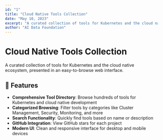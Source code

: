 ```yaml
---
id: "1"
title: "Cloud Native Tools Collection"
date: "May 10, 2023"
excerpt: "A curated collection of tools for Kubernetes and the cloud native ecosystem, presented in an easy-to-browse web interface."
author: "AI Data Foundation"
---
```


# Cloud Native Tools Collection

A curated collection of tools for Kubernetes and the cloud native ecosystem, presented in an easy-to-browse web interface.

## 🌟 Features

- **Comprehensive Tool Directory**: Browse hundreds of tools for Kubernetes and cloud native development
- **Categorized Browsing**: Filter tools by categories like Cluster Management, Security, Monitoring, and more
- **Search Functionality**: Quickly find tools based on name or description
- **GitHub Integration**: View GitHub stars for each project
- **Modern UI**: Clean and responsive interface for desktop and mobile devices 